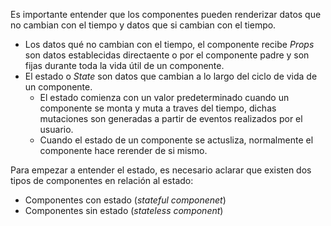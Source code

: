 
Es importante entender que los componentes pueden renderizar datos que no cambian con el tiempo y datos que si cambian con el tiempo.
- Los datos qué no cambian con el tiempo, el componente recibe 
 *Props* son datos establecidas directaente o por el componente padre y son fijas durante toda la vida útil de un componente.
- El estado o *State* son datos que cambian a lo largo del ciclo de vida de un componente.
    - El estado comienza con un valor predeterminado cuando un componente se monta y muta a traves del tiempo, dichas mutaciones son generadas a partir de eventos realizados por el usuario. 
    - Cuando el estado de un componente se actusliza, normalmente el componente hace rerender de si mismo.


Para empezar a entender el estado, es necesario aclarar que existen dos tipos de componentes en relación al estado:
- Componentes con estado (*stateful componenet*)
- Componentes sin estado (*stateless component*)


